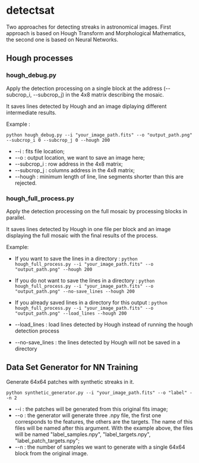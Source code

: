 # detectsat
Two approaches for detecting streaks in astronomical images. First approach is based on Hough Transform and Morphological Mathematics, the second one is based on Neural Networks.

## Hough processes
### hough_debug.py
Apply the detection processing on a single block at the address (--subcrop_i, --subcrop_j) in the 4x8 matrix describing the mosaic.

It saves lines detected by Hough and an image diplaying different intermediate results.

Example : 

`python hough_debug.py --i "your_image_path.fits" --o "output_path.png" --subcrop_i 0 --subcrop_j 0 --hough 200`

* --i : fits file location;
* --o : output location, we want to save an image here;
* --subcrop_i : row address in the 4x8 matrix;
* --subcrop_j : columns address in the 4x8 matrix;
* --hough : minimum length of line, line segments shorter than this are rejected.

### hough_full_process.py
Apply the detection processing on the full mosaic by processing blocks in parallel.

It saves lines detected by Hough in one file per block and an image displaying the full mosaic with the final results of the process.

Example:
* If you want to save the lines in a directory : 
`python hough_full_process.py --i "your_image_path.fits" --o "output_path.png" --hough 200`
* If you do not want to save the lines in a directory :
`python hough_full_process.py --i "your_image_path.fits" --o "output_path.png" --no-save_lines --hough 200`
* If you already saved lines in a directory for this output : 
`python hough_full_process.py --i "your_image_path.fits" --o "output_path.png" --load_lines --hough 200`

* --load_lines : load lines detected by Hough instead of running the hough detection process
* --no-save_lines : the lines detected by Hough will not be saved in a directory

## Data Set Generator for NN Training
Generate 64x64 patches with synthetic streaks in it. 

`python synthetic_generator.py --i "your_image_path.fits" --o "label" --n 2`

* --i : the patches will be generated from this original fits image;
* --o : the generator will generate three .npy file, the first one corresponds to the features, the others are the targets. The name of this files will be named after this argument. 
With the example above, the files will be named "label_samples.npy", "label_targets.npy", "label_patch_targets.npy";
* --n : the number of samples we want to generate with a single 64x64 block from the original image. 



